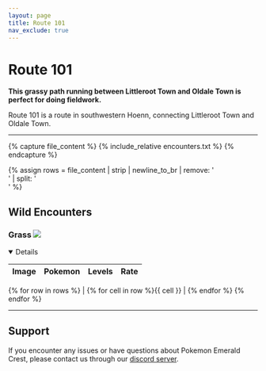 ```yaml
---
layout: page
title: Route 101
nav_exclude: true
---
```


# Route 101

**This grassy path running between Littleroot Town and Oldale Town is perfect for doing fieldwork.**

Route 101 is a route in southwestern Hoenn, connecting Littleroot Town and Oldale Town.

---

{% capture file_content %}
{% include_relative encounters.txt %}
{% endcapture %}

{% assign rows = file_content | strip | newline_to_br | remove: '<br />' | split: '<br>' %}

## Wild Encounters

### Grass <img src="https://cdn.discordapp.com/attachments/1069560427312332843/1091325360534212618/RSE_Grass.png">

<details open markdown="block">

| Image | Pokemon | Levels | Rate |
| ----- | ------- | ------ | ---- |
{% for row in rows %}
| {% for cell in row %}{{ cell }} | {% endfor %}
{% endfor %}

</details>

---

## Support

If you encounter any issues or have questions about Pokemon Emerald Crest, please contact us through our [discord server].

[discord server]: https://discord.gg/aaghat-s-server-965900074532081674
